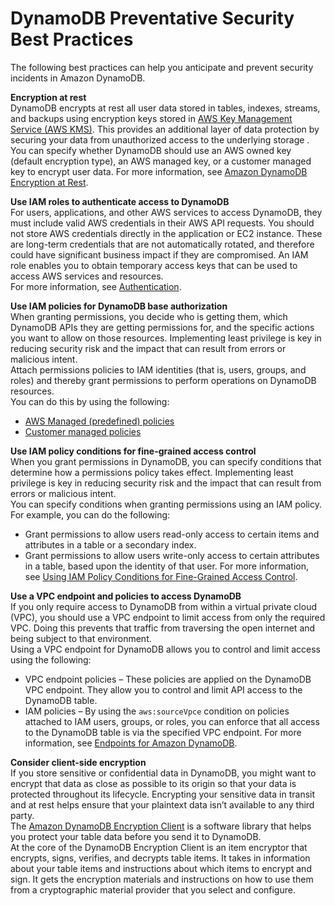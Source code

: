 # DynamoDB Preventative Security Best Practices<a name="best-practices-security-preventative"></a>

The following best practices can help you anticipate and prevent security incidents in Amazon DynamoDB\.

**Encryption at rest**  
DynamoDB encrypts at rest all user data stored in tables, indexes, streams, and backups using encryption keys stored in [AWS Key Management Service \(AWS KMS\)](https://aws.amazon.com/kms/)\. This provides an additional layer of data protection by securing your data from unauthorized access to the underlying storage \.  
You can specify whether DynamoDB should use an AWS owned key \(default encryption type\), an AWS managed key, or a customer managed key to encrypt user data\. For more information, see [Amazon DynamoDB Encryption at Rest](https://docs.aws.amazon.com/amazondynamodb/latest/developerguide/EncryptionAtRest.html)\.

**Use IAM roles to authenticate access to DynamoDB**  
For users, applications, and other AWS services to access DynamoDB, they must include valid AWS credentials in their AWS API requests\. You should not store AWS credentials directly in the application or EC2 instance\. These are long\-term credentials that are not automatically rotated, and therefore could have significant business impact if they are compromised\. An IAM role enables you to obtain temporary access keys that can be used to access AWS services and resources\.  
For more information, see [Authentication](https://docs.aws.amazon.com/amazondynamodb/latest/developerguide/authentication-and-access-control.html#authentication)\.

**Use IAM policies for DynamoDB base authorization**  
When granting permissions, you decide who is getting them, which DynamoDB APIs they are getting permissions for, and the specific actions you want to allow on those resources\. Implementing least privilege is key in reducing security risk and the impact that can result from errors or malicious intent\.  
Attach permissions policies to IAM identities \(that is, users, groups, and roles\) and thereby grant permissions to perform operations on DynamoDB resources\.  
You can do this by using the following:  
+ [AWS Managed \(predefined\) policies](https://docs.aws.amazon.com/amazondynamodb/latest/developerguide/using-identity-based-policies.html#access-policy-examples-aws-managed)
+ [Customer managed policies](https://docs.aws.amazon.com/amazondynamodb/latest/developerguide/using-identity-based-policies.html#access-policy-examples-for-sdk-cli)

**Use IAM policy conditions for fine\-grained access control**  
When you grant permissions in DynamoDB, you can specify conditions that determine how a permissions policy takes effect\. Implementing least privilege is key in reducing security risk and the impact that can result from errors or malicious intent\.  
You can specify conditions when granting permissions using an IAM policy\. For example, you can do the following:  
+ Grant permissions to allow users read\-only access to certain items and attributes in a table or a secondary index\.
+ Grant permissions to allow users write\-only access to certain attributes in a table, based upon the identity of that user\.
 For more information, see [Using IAM Policy Conditions for Fine\-Grained Access Control](https://docs.aws.amazon.com/amazondynamodb/latest/developerguide/specifying-conditions.html)\.

**Use a VPC endpoint and policies to access DynamoDB**  
If you only require access to DynamoDB from within a virtual private cloud \(VPC\), you should use a VPC endpoint to limit access from only the required VPC\. Doing this prevents that traffic from traversing the open internet and being subject to that environment\.  
Using a VPC endpoint for DynamoDB allows you to control and limit access using the following:  
+ VPC endpoint policies – These policies are applied on the DynamoDB VPC endpoint\. They allow you to control and limit API access to the DynamoDB table\.
+ IAM policies – By using the `aws:sourceVpce` condition on policies attached to IAM users, groups, or roles, you can enforce that all access to the DynamoDB table is via the specified VPC endpoint\.
 For more information, see [Endpoints for Amazon DynamoDB](https://docs.aws.amazon.com/vpc/latest/userguide/vpc-endpoints-ddb.html)\.

**Consider client\-side encryption**  
If you store sensitive or confidential data in DynamoDB, you might want to encrypt that data as close as possible to its origin so that your data is protected throughout its lifecycle\. Encrypting your sensitive data in transit and at rest helps ensure that your plaintext data isn’t available to any third party\.  
 The [Amazon DynamoDB Encryption Client](https://docs.aws.amazon.com/dynamodb-encryption-client/latest/devguide/what-is-ddb-encrypt.html) is a software library that helps you protect your table data before you send it to DynamoDB\.  
 At the core of the DynamoDB Encryption Client is an item encryptor that encrypts, signs, verifies, and decrypts table items\. It takes in information about your table items and instructions about which items to encrypt and sign\. It gets the encryption materials and instructions on how to use them from a cryptographic material provider that you select and configure\.